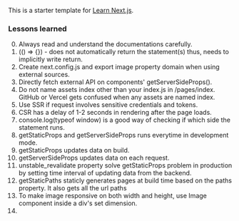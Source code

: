 This is a starter template for [Learn Next.js](https://nextjs.org/learn).

### Lessons learned

0. Always read and understand the documentations carefully.
1. (() => {}) - does not automatically return the statement(s) thus, needs to implicitly write return.
3. Create next.config.js and export image property domain when using external sources.
4. Directly fetch external API on components' getServerSideProps().
5. Do not name assets index other than your index.js in /pages/index. GitHub or Vercel gets confused when any assets are named index.
6. Use SSR if request involves sensitive credentials and tokens.
7. CSR has a delay of 1-2 seconds in rendering after the page loads.
8. console.log(typeof window) is a good way of checking if which side the statement runs.
9. getStaticProps and getServerSideProps runs everytime in development mode.
10. getStaticProps updates data on build.
11. getServerSideProps updates data on each request.
12. unstable_revalidate property solve getStaticProps problem in production by setting time interval of updating data from the backend.
13. getStaticPaths staticly generates pages at build time based on the paths property. It also gets all the url paths
14. To make image responsive on both width and height, use Image component inside a div's set dimension.
15. 